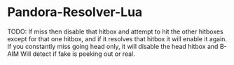 # Pandora-Resolver-Lua
TODO: 
If miss then disable that hitbox and attempt to hit the other hitboxes except for that one hitbox, and if it resolves that hitbox it will enable it again.
If you constantly miss going head only, it will disable the head hitbox and B-AIM
Will detect if fake is peeking out or real. 

